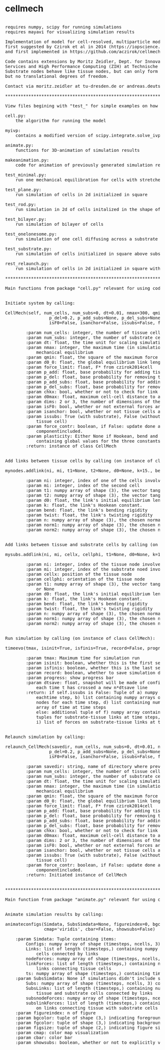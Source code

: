 # cellmech
<pre>

requires numpy, scipy for running simulations
requires mayavi for visualizing simulation results

Implementation of model for cell-resolved, multiparticle model of plastic tissue deformations and morphogenesis
first suggested by Czirok et al in 2014 (https://iopscience.iop.org/article/10.1088/1478-3975/12/1/016005/meta)
and first implemented in https://github.com/aczirok/cellmech.

Code contains extensions by Moritz Zeidler, Dept. for Innovative Methods of Computing (IMC), Centre for Information 
Services and High Performance Computing (ZIH) at Technische Universitaet Dresden. Code introduces substrate nodes. 
Substrate nodes behave like tissue nodes, but can only form links with other tissue nodes. They have three rotational,
but no translational degrees of freedom.

Contact via moritz.zeidler at tu-dresden.de or andreas.deutsch at tu-dresden.de.
        
************************************************************************************************************************

View files begining with "test_" for simple examples on how to use the code.

cell.py:
    the algorithm for running the model
    
myivp:
    contains a modified version of scipy.integrate.solve_ivp
    
animate.py:
    functions for 3D-animation of simulation results
    
makeanimation.py:
    code for animation of previously generated simulation results
    
test_minimal.py:
    run one mechanical equilibration for cells with stretched links

test_plane.py:
    run simulation of cells in 2d initialized in square
    
test_rod.py:
    run simulation in 2d of cells initalized in the shape of double-rod
    
test_bilayer.py:
    run simulation of bilayer of cells
    
test_onelonesome.py:
    run simulation of one cell diffusing across a substrate
    
test_substrate.py:
    run simulation of cells initialized in square above substrate
    
rest_relaunch.py:
    run simulation of cells in 2d initialized in square with interruption and relaunch after half-time

************************************************************************************************************************

Main functions from package "cell.py" relevant for using code:


Initiate system by calling: 

CellMech(self, num_cells, num_subs=0, dt=0.01, nmax=300, qmin=0.001, d0_0=1., force_limit=15., p_add=1.,
                 p_del=0.2, p_add_subs=None, p_del_subs=None, chkx=False, d0max=2., dims=3, F_contr=1.,
                 isF0=False, isanchor=False, issubs=False, force_contr=True)
        
        :param num_cells: integer, the number of tissue cells
        :param num_subs: integer, the number of substrate cells
        :param dt: float, the time unit for scaling simulation time
        :param nmax: integer, the maximum time (in simulation time) for until cutoff when calculating
            mechanical equilibrium
        :param qmin: float, the square of the maximum force per cell until mechanical equilibration is cut off
        :param d0_0: float, the global equilibrium link length (d_0 in czirok2014cell)
        :param force_limit: float, F* from czirok2014cell
        :param p_add: float, base probability for adding tissue-tissue links
        :param p_del: float, base probability for removing tissue-tissue links
        :param p_add_subs: float, base probability for adding tissue-substrate links
        :param p_del_subs: float, base probability for removing tissue-substrate links
        :param chkx: bool, whether or not to check for link crossings (only functional for dims==2
        :param d0max: float, maximum cell-cell distance to allow a link to be added
        :param dims: 2 or 3, the number of dimensions of the simulations
        :param isF0: bool, whether or not external forces are a part of the problem
        :param isanchor: bool, whether or not tissue cells are anchored to a x0-position
        :param issubs: True (with substrate), False (without substrate) or "lonesome" (with substrate but only one
            tissue cell)
        :param force_contr: boolean, if False: update done as suggested in czirok2014cell. if True: force-dependent
            componentincluded.
        :param plasticity: Either None if Hookean, bend and twist constants are set individually per link, or tuple
            containing global values for the three constants 
        :return: instance of class CellMech
   
        
Add links between tissue cells by calling (on instance of class CellMech):

mynodes.addlink(ni, mi, t1=None, t2=None, d0=None, k=15., bend=10., twist=1., n=None, norm1=None, norm2=None)

        :param ni: integer, index of one of the cells involved in the link
        :param mi: integer, index of the second cell
        :param t1: numpy array of shape (3), the vector tangential to the link at the surface of cell ni or None
        :param t2: numpy array of shape (3), the vector tangential to the link at the surface of cell mi or None
        :param d0: float, the link's initial equilibrium length. If None: set to current link length
        :param k: float, the link's Hookean constant.
        :param bend: float, the link's bending rigidity
        :param twist: float, the link's twisting rigidity
        :param n: numpy array of shape (3), the chosen normal vector, or None
        :param norm1: numpy array of shape (3), the chosen normal vector at cell ni. If None: set to n
        :param norm2: numpy array of shape (3), the chosen normal vector at cell mi. If None: set to n
            

Add links between tissue and substrate cells by calling (on instance of class CellMech):

mysubs.addlink(ni, mi, cellx, cellphi, t1=None, d0=None, k=15., bend=10., twist=1., n=None, norm1=None, norm2=None)
            
        :param ni: integer, index of the tissue node involved in the link
        :param mi: integer, index of the substrate noed involved in the link
        :param cellx: position of the tissue node
        :param cellphi: orientation of the tissue node
        :param t1: numpy array of shape (3), the vector tangential to the link at the surface of the substrate cell mi
            or None
        :param d0: float, the link's initial equilibrium length. If None: set to current link length
        :param k: float, the link's Hookean constant.
        :param bend: float, the link's bending rigidity
        :param twist: float, the link's twisting rigidity
        :param n: numpy array of shape (3), the chosen normal vector, or None
        :param norm1: numpy array of shape (3), the chosen normal vector at tissue cell ni. If None: set to n
        :param norm2: numpy array of shape (3), the chosen normal vector at substrate cell mi. If None: set to n
            
            
Run simulation by calling (on instance of class CellMech): 

timeevo(tmax, isinit=True, isfinis=True, record=False, progress=True, dtsave=0)

        :param tmax: Maximum time for simulation run
        :param isinit: boolean, whether this is the first segment of a simulation run
        :param isfinis: boolean, whether this is the last segment of a simulation run
        :param record: boolean, whether to save simulation data for after code has finished
        :param progress: show progress bar
        :param dtsave: float, snapshot will be made of config after every tissue plasticity step if dtsave==0, otherwise
            each time t has crossed a new n*dtsave line
        :return: if self.issubs is False: Tuple of a) numpy array containing x-positions of tissue nodes at the end of 
            eachtime step, b) list containing numpy arrays of link index tuples, c) numpy array containing forces on 
            nodes for each time step, d) list containing numpy array for each timestep with forces on links, e) numpy 
            array of time at time steps
            else: additional tuple of f) numpy array containing fixed positions of substrate nodes, g) list of index 
            tuples for substrate-tissue links at time steps, h) numpy array of forces on substrate nodes at time steps, 
            i) list of forces on substrate-tissue links at time steps
            
            
Relaunch simulation by calling:

relaunch_CellMech(savedir, num_cells, num_subs=0, dt=0.01, nmax=300, qmin=0.001, d0_0=1., force_limit=15., p_add=1.,
                 p_del=0.2, p_add_subs=None, p_del_subs=None, chkx=False, d0max=2., dims=3, F_contr=1.,
                 isF0=False, isanchor=False, issubs=False, force_contr=True)
                 
        :param savedir: string, name of directory where previous data is saved
        :param num_cells: integer, the number of tissue cells
        :param num_subs: integer, the number of substrate cells
        :param dt: float, the time unit for scaling simulation time
        :param nmax: integer, the maximum time (in simulation time) for until cutoff when calculating
            mechanical equilibrium
        :param qmin: float, the square of the maximum force per cell until mechanical equilibration is cut off
        :param d0_0: float, the global equilibrium link length (d_0 in czirok2014cell)
        :param force_limit: float, F* from czirok2014cell
        :param p_add: float, base probability for adding tissue-tissue links
        :param p_del: float, base probability for removing tissue-tissue links
        :param p_add_subs: float, base probability for adding tissue-substrate links
        :param p_del_subs: float, base probability for removing tissue-substrate links
        :param chkx: bool, whether or not to check for link crossings (only functional for dims==2
        :param d0max: float, maximum cell-cell distance to allow a link to be added
        :param dims: 2 or 3, the number of dimensions of the simulations
        :param isF0: bool, whether or not external forces are a part of the problem
        :param isanchor: bool, whether or not tissue cells are anchored to a x0-position
        :param issubs: True (with substrate), False (without substrate) or "lonesome" (with substrate but only one
            tissue cell)
        :param force_contr: boolean, if False: update done as suggested in czirok2014cell. if True: force-dependent
            componentincluded.
        :return: Initiated instance of CellMech
        
        
************************************************************************************************************************

Main function from package "animate.py" relevant for using code:


Animate simulation results by calling: 

animateconfigs(Simdata, SubsSimdata=None, figureindex=0, bgcolor=(1, 1, 1), fgcolor=(0, 0, 0), figsize=(1000, 1000),
               cmap='viridis', cbar=False, showsubs=False)
               
    :param Simdata: Tuple containing items:
        Configs: numpy array of shape (timesteps, ncells, 3) containing positions of tissue cells
        Links: list of length (timesteps,) containing numpy arrays of shapes (nlinks, 2) containing indices of tissue
            cells connected by links
        nodeForces: numpy array of shape (timesteps, ncells, 3) containing forces on tissue cells
        linkForces: list of length (timesteps,) containing numpy arrays of shapes (nlinks, 3) containing forces on
            links connecting tissue cells
        ts: numpy array of shape (timesteps,) containing times of the system snapshots
    :param SubsSimdata: None if simulations didn't include substrate, or Tuple containing items:
        Subs: numpy array of shape (timesteps, ncells, 3) containing positions of substrate cells
        SubsLinks: list of length (timesteps,) containing numpy arrays of shape (nlinks, 2) containing indices of
            tissue and substrate cells connected by links
        subsnodeForces: numpy array of shape (timesteps, ncells, 3) containing forces on substrate cells
        subslinkForces: list of length (timesteps,) containing numpy arrays of shapes (nlinks, 3) containing forces
            on links connecting tissue with substrate cells
    :param figureindex: n of figure
    :param bgcolor: tuple of shape (3,) indicating foreground color
    :param fgcolor: tuple of shape (3,) indicating background color
    :param figsize: tuple of shape (2,) indicating figure size
    :param cmap: color map visualization
    :param cbar: color bar
    :param showsubs: boolean, whether or not to explicitly visualize substrate cells

</pre>
